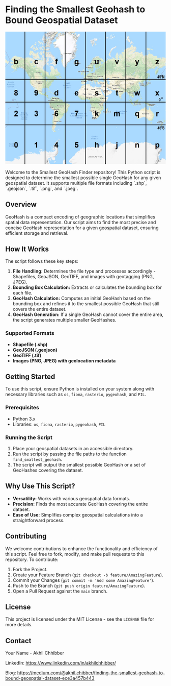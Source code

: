 # Finding the Smallest Geohash to Bound Geospatial Dataset
<p align="center">
  <img src="https://github.com/akhilchibber/Smallest-Geohash/blob/main/geohash.jpeg?raw=true" alt="earthml Logo">
</p>
Welcome to the Smallest GeoHash Finder repository! This Python script is designed to determine the smallest possible single GeoHash for any given geospatial dataset. It supports multiple file formats including `.shp`, `.geojson`, `.tif`, `.png`, and `.jpeg`.

## Overview

GeoHash is a compact encoding of geographic locations that simplifies spatial data representation. Our script aims to find the most precise and concise GeoHash representation for a given geospatial dataset, ensuring efficient storage and retrieval.

## How It Works

The script follows these key steps:

1. **File Handling:** Determines the file type and processes accordingly - Shapefiles, GeoJSON, GeoTIFF, and images with geotagging (PNG, JPEG).
2. **Bounding Box Calculation:** Extracts or calculates the bounding box for each file.
3. **GeoHash Calculation:** Computes an initial GeoHash based on the bounding box and refines it to the smallest possible GeoHash that still covers the entire dataset.
4. **GeoHash Generation:** If a single GeoHash cannot cover the entire area, the script generates multiple smaller GeoHashes.

### Supported Formats

- **Shapefile (.shp)**
- **GeoJSON (.geojson)**
- **GeoTIFF (.tif)**
- **Images (PNG, JPEG) with geolocation metadata**

## Getting Started

To use this script, ensure Python is installed on your system along with necessary libraries such as `os`, `fiona`, `rasterio`, `pygeohash`, and `PIL`.

### Prerequisites

- Python 3.x
- Libraries: `os`, `fiona`, `rasterio`, `pygeohash`, `PIL`

### Running the Script

1. Place your geospatial datasets in an accessible directory.
2. Run the script by passing the file paths to the function `find_smallest_geohash`.
3. The script will output the smallest possible GeoHash or a set of GeoHashes covering the dataset.

## Why Use This Script?

- **Versatility:** Works with various geospatial data formats.
- **Precision:** Finds the most accurate GeoHash covering the entire dataset.
- **Ease of Use:** Simplifies complex geospatial calculations into a straightforward process.

## Contributing

We welcome contributions to enhance the functionality and efficiency of this script. Feel free to fork, modify, and make pull requests to this repository. To contribute:

1. Fork the Project.
2. Create your Feature Branch (`git checkout -b feature/AmazingFeature`).
3. Commit your Changes (`git commit -m 'Add some AmazingFeature'`).
4. Push to the Branch (`git push origin feature/AmazingFeature`).
5. Open a Pull Request against the `main` branch.

## License

This project is licensed under the MIT License - see the `LICENSE` file for more details.

## Contact

Your Name - Akhil Chhibber

LinkedIn: https://www.linkedin.com/in/akhilchhibber/

Blog: https://medium.com/@akhil.chibber/finding-the-smallest-geohash-to-bound-geospatial-dataset-ece3a457b443
